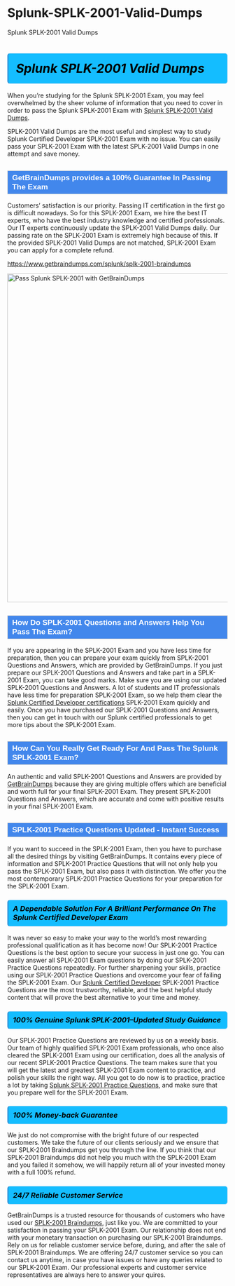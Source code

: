 # Splunk-SPLK-2001-Valid-Dumps
Splunk SPLK-2001 Valid Dumps
<h1><strong><span style="display: block; color: #000000; background: #14BDFF; border: 0.5px solid #AED6F1; border-left: 3px solid #3498DB; padding: .6em; border-radius: 6px;">                     <em>Splunk SPLK-2001 <span class="exam_variation">Valid Dumps</span> </em>                </span></strong>            </h1>                        <p>When you’re studying for the Splunk SPLK-2001 Exam, you may feel overwhelmed by the sheer volume of information             that you need to cover in order to pass the Splunk SPLK-2001 Exam with <a href="https://www.getbraindumps.com/splunk/splk-2001-braindumps">Splunk SPLK-2001 <span class="exam_variation">Valid Dumps</span></a>.</p>            <p>SPLK-2001 <span class="exam_variation">Valid Dumps</span> are the most useful and simplest way to study Splunk Certified Developer SPLK-2001 Exam             with no issue. You can easily pass your SPLK-2001 Exam with the latest SPLK-2001 <span class="exam_variation">Valid Dumps</span> in one attempt and save money.</p>                        <h2 style="background: #4287ec; border: 1px solid #cccccc; padding: 5px 10px;">                <span style="color: #ffffff;">                    <span style="font-size: 11pt;">                        <span style="line-height: normal;">                            <span style="font-family: Calibri,sans-serif;">                                <strong>                                    <span style="font-size: 13.0pt;">GetBrainDumps provides a 100% Guarantee In Passing The Exam</span>                                </strong>                            </span>                        </span>                    </span>                </span>            </h2>                        <p>Customers’ satisfaction is our priority. Passing IT certification in the first go is difficult nowadays. So for this SPLK-2001 Exam,             we hire the best IT experts, who have the best industry knowledge and certified professionals. Our IT experts continuously update the SPLK-2001 <span class="exam_variation">Valid Dumps</span>             daily. Our passing rate on the SPLK-2001 Exam is extremely high because of this. If the provided SPLK-2001 <span class="exam_variation">Valid Dumps</span> are not matched, SPLK-2001 Exam you             can apply for a complete refund.</p>                                    <p><a href="https://www.getbraindumps.com/splunk/splk-2001-braindumps">https://www.getbraindumps.com/splunk/splk-2001-braindumps</a></p>                        <p><a href="https://www.getbraindumps.com/"><img src="https://www.getbraindumps.com/images/get-updated-exam-questions-with-discount-getbraindumps.jpg" class="postImage" alt="Pass Splunk SPLK-2001 with GetBrainDumps" width="750"></a></p>                                        <h2 style="background: #4287ec; border: 1px solid #cccccc; padding: 5px 10px;">                <span style="color: #ffffff;">                    <span style="font-size: 11pt;">                        <span style="line-height: normal;">                            <span style="font-family: Calibri,sans-serif;">                                <strong>                                    <span style="font-size: 13.0pt;">How Do SPLK-2001 <span class="exam_variation2">Questions and Answers</span> Help You Pass The Exam?</span>                                </strong>                            </span>                        </span>                    </span>                </span>            </h2>                        <p>If you are appearing in the SPLK-2001 Exam and you have less time for preparation, then you can prepare your exam quickly from SPLK-2001 <span class="exam_variation2">Questions and Answers</span>,             which are provided by GetBrainDumps. If you just prepare our SPLK-2001 <span class="exam_variation2">Questions and Answers</span> and take part in a SPLK-2001 Exam, you can take good marks.             Make sure you are using our updated SPLK-2001 <span class="exam_variation2">Questions and Answers</span>. A lot of students and IT professionals have less time for preparation SPLK-2001 Exam,             so we help them clear the <a href="https://www.getbraindumps.com/splunk/splunk-certified-developer-braindumps.html">Splunk Certified Developer certifications</a> SPLK-2001 Exam quickly and easily. Once you have purchased             our SPLK-2001 <span class="exam_variation2">Questions and Answers</span>, then you can get in touch with our Splunk certified professionals to get more tips about the SPLK-2001 Exam.</p>                        <h2 style="background: #4287ec; border: 1px solid #cccccc; padding: 5px 10px;">                <span style="color: #ffffff;">                    <span style="font-size: 11pt;">                        <span style="line-height: normal;">                            <span style="font-family: Calibri,sans-serif;">                                <strong>                                    <span style="font-size: 13.0pt;">How Can You Really Get Ready For And Pass The Splunk SPLK-2001 Exam?</span>                                </strong>                            </span>                        </span>                    </span>                </span>            </h2>                        <p>An authentic and valid SPLK-2001 <span class="exam_variation2">Questions and Answers</span> are provided by <a href="https://www.getbraindumps.com/">GetBrainDumps</a> because they are giving multiple offers which are beneficial             and worth full for your final SPLK-2001 Exam. They present SPLK-2001 <span class="exam_variation2">Questions and Answers</span>, which are accurate and come with positive             results in your final SPLK-2001 Exam.</p>                        <h2 style="background: #4287ec; border: 1px solid #cccccc; padding: 5px 10px;">                <span style="color: #ffffff;">                    <span style="font-size: 11pt;">                        <span style="line-height: normal;">                            <span style="font-family: Calibri,sans-serif;">                                <strong>                                    <span style="font-size: 13.0pt;">SPLK-2001 <span class="exam_variation3">Practice Questions</span> Updated - Instant Success</span>                                </strong>                            </span>                        </span>                    </span>                </span>            </h2>                        <p>If you want to succeed in the SPLK-2001 Exam, then you have to purchase all the desired things by visiting GetBrainDumps.             It contains every piece of information and SPLK-2001 <span class="exam_variation3">Practice Questions</span> that will not only help you pass the SPLK-2001 Exam,             but also pass it with distinction. We offer you the most contemporary SPLK-2001 <span class="exam_variation3">Practice Questions</span> for your preparation for the SPLK-2001 Exam.</p>                        <h3>                <strong>                    <span style="display: block; color: #000000; background: #14BDFF; border: 0.5px solid #AED6F1; border-left: 3px solid #3498DB; padding: .6em; border-radius: 6px;">                        <em>A Dependable Solution For A Brilliant Performance On The Splunk Certified Developer Exam</em>                    </span>                </strong>            </h3>                        <p>It was never so easy to make your way to the world’s most rewarding professional qualification as it has become now! Our SPLK-2001 <span class="exam_variation3">Practice Questions</span>             is the best option to secure your success in just one go. You can easily answer all SPLK-2001 Exam questions by doing our SPLK-2001 <span class="exam_variation3">Practice Questions</span>             repeatedly. For further sharpening your skills, practice using our SPLK-2001 <span class="exam_variation3">Practice Questions</span> and overcome your fear of failing the SPLK-2001 Exam.             Our <a href="https://www.getbraindumps.com/splunk/splk-2001-braindumps">Splunk Certified Developer</a> SPLK-2001 <span class="exam_variation3">Practice Questions</span> are the most trustworthy, reliable, and the best helpful study             content that will prove the best alternative to your time and money.</p>                        <h3>                <strong>                    <span style="display: block; color: #000000; background: #14BDFF; border: 0.5px solid #AED6F1; border-left: 3px solid #3498DB; padding: .6em; border-radius: 6px;">                        <em>100% Genuine Splunk SPLK-2001–Updated Study Guidance </em>                    </span>                </strong>            </h3>                        <p>Our SPLK-2001 <span class="exam_variation3">Practice Questions</span> are reviewed by us on a weekly basis. Our team of highly qualified SPLK-2001 Exam professionals, who once also             cleared the SPLK-2001 Exam using our certification, does all the analysis of our recent SPLK-2001 <span class="exam_variation3">Practice Questions</span>. The team makes sure that you will get the             latest and greatest SPLK-2001 Exam content to practice, and polish your skills the right way. All you got to do now is to practice, practice a lot by             taking <a href="https://www.getbraindumps.com/splunk-braindumps.html">Splunk SPLK-2001 <span class="exam_variation3">Practice Questions</span></a>, and make sure that you prepare well for the SPLK-2001 Exam.</p>                        <h3>                <strong>                    <span style="display: block; color: #000000; background: #14BDFF; border: 0.5px solid #AED6F1; border-left: 3px solid #3498DB; padding: .6em; border-radius: 6px;">                        <em>100% Money-back Guarantee</em>                    </span>                </strong>            </h3>                        <p>We just do not compromise with the bright future of our respected customers. We take the future of our clients seriously and we ensure that our             SPLK-2001 <span class="exam_variation4">Braindumps</span> get you through the line. If you think that our SPLK-2001 <span class="exam_variation4">Braindumps</span> did not help you much with the SPLK-2001 Exam and you             failed it somehow, we will happily return all of your invested money with a full 100% refund.</p>                                    <h3>                <strong>                    <span style="display: block; color: #000000; background: #14BDFF; border: 0.5px solid #AED6F1; border-left: 3px solid #3498DB; padding: .6em; border-radius: 6px;">                        <em>24/7 Reliable Customer Service</em>                    </span>                </strong>            </h3>                        <p>GetBrainDumps is a trusted resource for thousands of customers who have used our <a href="https://www.getbraindumps.com/splunk/splk-2001-braindumps">SPLK-2001 <span class="exam_variation4">Braindumps</span></a>, just like you. We are committed to your             satisfaction in passing your SPLK-2001 Exam. Our relationship does not end with your monetary transaction on purchasing our SPLK-2001 <span class="exam_variation4">Braindumps</span>.             Rely on us for reliable customer service before, during, and after the sale of SPLK-2001 <span class="exam_variation4">Braindumps</span>. We are offering 24/7 customer service so you             can contact us anytime, in case you have issues or have any queries related to our SPLK-2001 Exam. Our professional experts and customer service             representatives are always here to answer your quires.</p>                    
